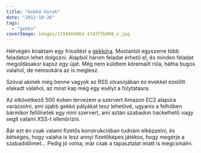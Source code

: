```yaml
---
title: "Gekkó hírek"
date: "2012-10-26"
tags: 
  - "gekko"
coverImage: images/2194494864_47d3f3b098_o.jpg
---
```


Hétvégén kiraktam egy frissítést a [gekkóra](http://gekko.csokavar.hu). Mostantól egyszerre több feladaton lehet dolgozni. Alapból három feladat érhető el, és minden feladat megoldásakor kapsz egy újat. Még nem küldtem köremailt róla, hátha bugos valahol, de nemsokára az is meglesz.

Szóval akinek még benne vagyok az RSS olvasójában és évekkel ezelőtt elakadt valahol, az most kap még egy esélyt a folytatásra.

Az elkövetkező 500 évben tervezem a szervert Amazon EC2 alapúra varázsolni, ami újabb gekkó pályákat tesz lehetővé, ugyanis a felhőben bármikor fellőhetek egy mini szervert, ami aztán szabadon hackelhető vagy segít valami XSS-t ellenőrizni.

Bár ezt én csak valami fizetős konstrukcióban tudnám elképzelni, és kétséges, hogy valaha is lesz annyi fizetőképes játékos, hogy megérje a szabadidőmet... Pedig jó volna, már csak a tapasztalat miatt is megcsinálni.
